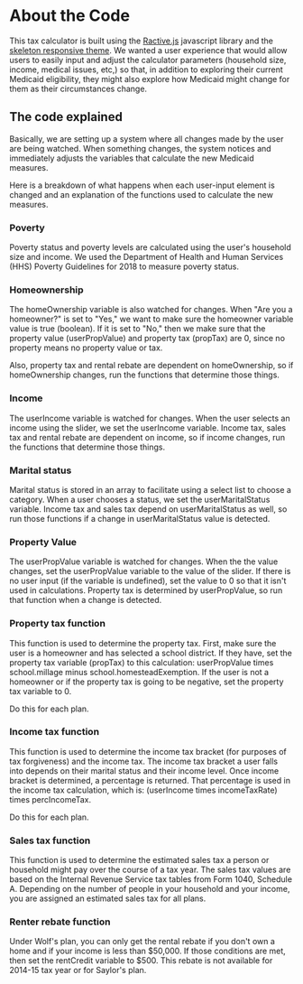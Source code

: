 # About the Code

This tax calculator is built using the [Ractive.js](http://ractivejs.org) javascript library and the [skeleton responsive theme](http://getskeleton.com/). We wanted a user experience that would allow users to easily input and adjust the calculator parameters (household size, income, medical issues, etc,) so that, in addition to exploring their current Medicaid eligibility, they might also explore how Medicaid might change for them as their circumstances change.

## The code explained

Basically, we are setting up a system where all changes made by the user are being watched. When something changes, the system notices and immediately adjusts the variables that calculate the new Medicaid measures.

Here is a breakdown of what happens when each user-input element is changed and an explanation of the functions used to calculate the new measures.

### Poverty

Poverty status and poverty levels are calculated using the user's household size and income. We used the Department of Health and Human Services (HHS) Poverty Guidelines for 2018 to measure poverty status.



### Homeownership

The homeOwnership variable is also watched for changes. When "Are you a homeowner?" is set to "Yes," we want to make sure the homeowner variable value is true (boolean). If it is set to "No," then we make sure that the property value (userPropValue) and property tax (propTax) are 0, since no property means no property value or tax. 

Also, property tax and rental rebate are dependent on homeOwnership, so if homeOwnership changes, run the functions that determine those things.

### Income

The userIncome variable is watched for changes. When the user selects an income using the slider, we set the userIncome variable. Income tax, sales tax and rental rebate are dependent on income, so if income changes, run the functions that determine those things.

### Marital status

Marital status is stored in an array to facilitate using a select list to choose a category. When a user chooses a status, we set the userMaritalStatus variable. Income tax and sales tax depend on userMaritalStatus as well, so run those functions if a change in userMaritalStatus value is detected.

### Property Value

The userPropValue variable is watched for changes. When the the value changes, set the userPropValue variable to the value of the slider. If there is no user input (if the variable is undefined), set the value to 0 so that it isn't used in calculations. Property tax is determined by userPropValue, so run that function when a change is detected.

### Property tax function

This function is used to determine the property tax. First, make sure the user is a homeowner and has selected a school district. If they have, set the property tax variable (propTax) to this calculation: userPropValue times school.millage minus school.homesteadExemption. If the user is not a homeowner or if the property tax is going to be negative, set the property tax variable to 0.

Do this for each plan.

### Income tax function

This function is used to determine the income tax bracket (for purposes of tax forgiveness) and the income tax. The income tax bracket a user falls into depends on their marital status and their income level. Once income bracket is determined, a percentage is returned. That percentage is used in the income tax calculation, which is: (userIncome times incomeTaxRate) times percIncomeTax.

Do this for each plan.

### Sales tax function

This function is used to determine the estimated sales tax a person or household might pay over the course of a tax year. The sales tax values are based on the Internal Revenue Service tax tables from Form 1040, Schedule A. Depending on the number of people in your household and your income, you are assigned an estimated sales tax for all plans.

### Renter rebate function

Under Wolf's plan, you can only get the rental rebate if you don't own a home and if your income is less than $50,000. If those conditions are met, then set the rentCredit variable to $500. This rebate is not available for 2014-15 tax year or for Saylor's plan.
